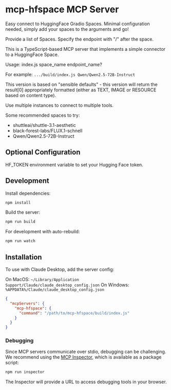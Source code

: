 # mcp-hfspace MCP Server

Easy connect to HuggingFace Gradio Spaces. Minimal configuration needed, simply add your spaces to the arguments and go!


Provide a list of Spaces. Specify the endpoint with "/" after the space.

This is a TypeScript-based MCP server that implements a simple connector to a HuggingFace Space.

Usage: index.js space_name endpoint_name?

For example: `.../build/index.js Qwen/Qwen2.5-72B-Instruct`

This version is based on "sensible defaults" - this version will return the result[0] appropriately formatted (either as TEXT, IMAGE or RESOURCE based on content type).

Use multiple instances to connect to multiple tools.


Some recommended spaces to try:

- shuttleai/shuttle-3.1-aesthetic
- black-forest-labs/FLUX.1-schnell
- Qwen/Qwen2.5-72B-Instruct

## Optional Configuration

HF_TOKEN environment variable to set your Hugging Face token.

## Development

Install dependencies:
```bash
npm install
```

Build the server:
```bash
npm run build
```

For development with auto-rebuild:
```bash
npm run watch
```

## Installation

To use with Claude Desktop, add the server config:

On MacOS: `~/Library/Application Support/Claude/claude_desktop_config.json`
On Windows: `%APPDATA%/Claude/claude_desktop_config.json`

```json
{
  "mcpServers": {
    "mcp-hfspace": {
      "command": "/path/to/mcp-hfspace/build/index.js"
    }
  }
}
```

### Debugging

Since MCP servers communicate over stdio, debugging can be challenging. We recommend using the [MCP Inspector](https://github.com/modelcontextprotocol/inspector), which is available as a package script:

```bash
npm run inspector
```

The Inspector will provide a URL to access debugging tools in your browser.
